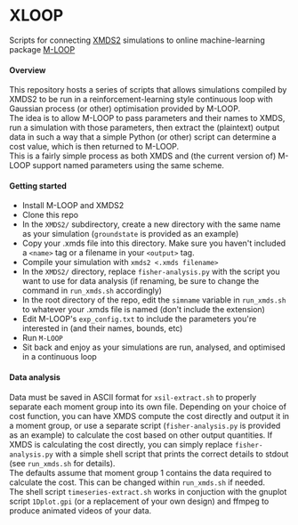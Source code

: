 # XLOOP
Scripts for connecting [XMDS2](http://www.xmds.org) simulations to online machine-learning package [M-LOOP](https://github.com/michaelhush/M-LOOP)

#### Overview
This repository hosts a series of scripts that allows simulations compiled by XMDS2 to be run in a reinforcement-learning style continuous loop with Gaussian process (or other) optimisation provided by M-LOOP.  
The idea is to allow M-LOOP to pass parameters and their names to XMDS, run a simulation with those parameters, then extract the (plaintext) output data in such a way that a simple Python (or other) script can determine a cost value, which is then returned to M-LOOP.  
This is a fairly simple process as both XMDS and (the current version of) M-LOOP support named parameters using the same scheme.  


#### Getting started
- Install M-LOOP and XMDS2  
- Clone this repo  
- In the `XMDS2/` subdirectory, create a new directory with the same name as your simulation (`groundstate` is provided as an example)  
- Copy your .xmds file into this directory. Make sure you haven't included a `<name>` tag or a filename in your `<output>` tag.
- Compile your simulation with `xmds2 <.xmds filename>`  
- In the `XMDS2/` directory, replace `fisher-analysis.py` with the script you want to use for data analysis (if renaming, be sure to change the command in `run_xmds.sh` accordingly)  
- In the root directory of the repo, edit the `simname` variable in `run_xmds.sh` to whatever your .xmds file is named (don't include the extension)  
- Edit M-LOOP's `exp_config.txt` to include the parameters you're interested in (and their names, bounds, etc)  
- Run `M-LOOP`  
- Sit back and enjoy as your simulations are run, analysed, and optimised in a continuous loop  

#### Data analysis  
Data must be saved in ASCII format for `xsil-extract.sh` to properly separate each moment group into its own file.
Depending on your choice of cost function, you can have XMDS compute the cost directly and output it in a moment group, or use a separate script (`fisher-analysis.py` is provided as an example) to calculate the cost based on other output quantities.
If XMDS is calculating the cost directly, you can simply replace `fisher-analysis.py` with a simple shell script that prints the correct details to stdout (see `run_xmds.sh` for details).  
The defaults assume that moment group 1 contains the data required to calculate the cost.
This can be changed within `run_xmds.sh` if needed.  
The shell script `timeseries-extract.sh` works in conjuction with the gnuplot script `1Dplot.gpi` (or a replacement of your own design) and ffmpeg to produce animated videos of your data.
